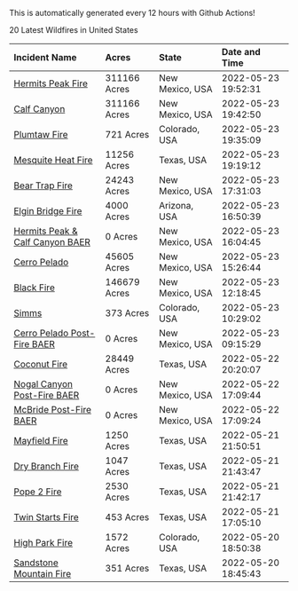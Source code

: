 This is automatically generated every 12 hours with Github Actions!

20 Latest Wildfires in United States

 | Incident Name | Acres | State | Date and Time |
|:---|:---|:---|:---|
| [Hermits Peak Fire](https://inciweb.nwcg.gov/incident/8049/) | 311166 Acres | New Mexico, USA | 2022-05-23 19:52:31 |
| [Calf Canyon](https://inciweb.nwcg.gov/incident/8069/) | 311166 Acres | New Mexico, USA | 2022-05-23 19:42:50 |
| [Plumtaw Fire](https://inciweb.nwcg.gov/incident/8113/) | 721 Acres | Colorado, USA | 2022-05-23 19:35:09 |
| [Mesquite Heat Fire](https://inciweb.nwcg.gov/incident/8108/) | 11256 Acres | Texas, USA | 2022-05-23 19:19:12 |
| [Bear Trap Fire](https://inciweb.nwcg.gov/incident/8093/) | 24243 Acres | New Mexico, USA | 2022-05-23 17:31:03 |
| [Elgin Bridge Fire ](https://inciweb.nwcg.gov/incident/8119/) | 4000 Acres | Arizona, USA | 2022-05-23 16:50:39 |
| [Hermits Peak & Calf Canyon BAER](https://inciweb.nwcg.gov/incident/8104/) | 0 Acres | New Mexico, USA | 2022-05-23 16:04:45 |
| [Cerro Pelado](https://inciweb.nwcg.gov/incident/8075/) | 45605 Acres | New Mexico, USA | 2022-05-23 15:26:44 |
| [Black Fire](https://inciweb.nwcg.gov/incident/8103/) | 146679 Acres | New Mexico, USA | 2022-05-23 12:18:45 |
| [Simms](https://inciweb.nwcg.gov/incident/8117/) | 373 Acres | Colorado, USA | 2022-05-23 10:29:02 |
| [Cerro Pelado Post-Fire BAER](https://inciweb.nwcg.gov/incident/8118/) | 0 Acres | New Mexico, USA | 2022-05-23 09:15:29 |
| [Coconut Fire](https://inciweb.nwcg.gov/incident/8109/) | 28449 Acres | Texas, USA | 2022-05-22 20:20:07 |
| [Nogal Canyon Post-Fire BAER](https://inciweb.nwcg.gov/incident/8072/) | 0 Acres | New Mexico, USA | 2022-05-22 17:09:44 |
| [McBride Post-Fire BAER](https://inciweb.nwcg.gov/incident/8080/) | 0 Acres | New Mexico, USA | 2022-05-22 17:09:24 |
| [Mayfield Fire](https://inciweb.nwcg.gov/incident/8112/) | 1250 Acres | Texas, USA | 2022-05-21 21:50:51 |
| [Dry Branch Fire](https://inciweb.nwcg.gov/incident/8115/) | 1047 Acres | Texas, USA | 2022-05-21 21:43:47 |
| [Pope 2 Fire](https://inciweb.nwcg.gov/incident/8106/) | 2530 Acres | Texas, USA | 2022-05-21 21:42:17 |
| [Twin Starts Fire](https://inciweb.nwcg.gov/incident/8116/) | 453 Acres | Texas, USA | 2022-05-21 17:05:10 |
| [High Park Fire](https://inciweb.nwcg.gov/incident/8102/) | 1572 Acres | Colorado, USA | 2022-05-20 18:50:38 |
| [Sandstone Mountain Fire](https://inciweb.nwcg.gov/incident/8114/) | 351 Acres | Texas, USA | 2022-05-20 18:45:43 |
